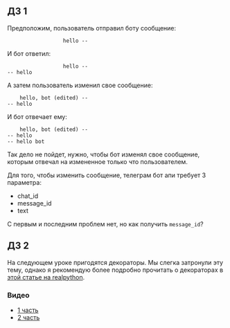 ## ДЗ 1

Предположим, пользователь отправил боту сообщение:

```
                  hello --
```

И бот ответил:

```
                  hello --
-- hello
```

А затем пользователь изменил свое сообщение:

```
    hello, bot (edited) --
-- hello
```

И бот отвечает ему:

```
    hello, bot (edited) --
-- hello
-- hello bot
```

Так дело не пойдет, нужно, чтобы бот изменял свое сообщение, которым
отвечал на измененное только что пользователем.

Для того, чтобы изменить сообщение, телеграм бот апи требует 3 параметра:

- chat_id
- message_id
- text

С первым и последним проблем нет, но как получить `message_id`?

## ДЗ 2

На следующем уроке пригодятся декораторы.
Мы слегка затронули эту тему, однако я рекомендую более
подробно прочитать о декораторах в
[этой статье на realpython](https://realpython.com/primer-on-python-decorators/).

### Видео

- [1 часть](https://youtu.be/eiUed3Hjlno)
- [2 часть](https://youtu.be/kcTkLTY5SCA)
